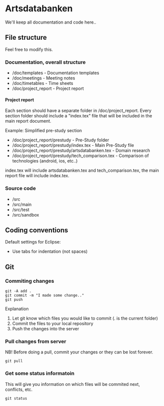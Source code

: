 # Artsdatabanken

We'll keep all documentation and code here..

## File structure

Feel free to modify this.

### Documentation, overall structure

* /doc/templates - Documentation templates
* /doc/meetings - Meeting notes
* /doc/timetables - Time sheets
* /doc/project\_report - Project report

#### Project report

Each section should have a separate folder in /doc/project\_report. Every
section folder should include a "index.tex" file that will be included in the
main report document.

Example: Simplified pre-study section

* /doc/project\_report/prestudy - Pre-Study folder
* /doc/project\_report/prestudy/index.tex	- Main Pre-Study file
* /doc/project\_report/prestudy/artsdatabanken.tex - Domain research
* /doc/project\_report/prestudy/tech\_comparison.tex - Comparison of technologies (android, ios, etc..)

index.tex will include artsdatabanken.tex and tech\_comparison.tex, the main
report file will include index.tex.

### Source code

* /src
* /src/main
* /src/test
* /src/sandbox

## Coding conventions

Default settings for Eclipse:

* Use tabs for indentation (not spaces)

## Git

### Commiting changes

	git -A add .	
	git commit -m "I made some change.."
	git push

Explanation

1. Let git know which files you would like to commit (. is the current folder)
2. Commit the files to your local repository
3. Push the changes into the server

### Pull changes from server

NB! Before doing a pull, commit your changes or they can be lost forever.

	git pull

### Get some status informatoin

This will give you information on which files will be commited next, conflicts, etc.

	git status
